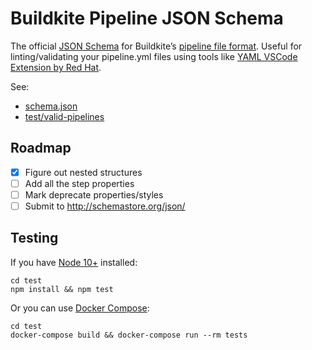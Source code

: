 # Buildkite Pipeline JSON Schema

The official [JSON Schema](https://json-schema.org) for Buildkite’s [pipeline file format](https://buildkite.com/docs/pipelines/defining-steps). Useful for linting/validating your pipeline.yml files using tools like [YAML VSCode Extension by Red Hat](https://marketplace.visualstudio.com/items?itemName=redhat.vscode-yaml).

See:

* [schema.json](schema.json)
* [test/valid-pipelines](test/valid-pipelines)

## Roadmap

- [x] Figure out nested structures
- [ ] Add all the step properties
- [ ] Mark deprecate properties/styles
- [ ] Submit to http://schemastore.org/json/

## Testing

If you have [Node 10+](https://nodejs.org/en/) installed:

```shell
cd test
npm install && npm test
```

Or you can use [Docker Compose](https://docs.docker.com/compose/):

```shell
cd test
docker-compose build && docker-compose run --rm tests
```
